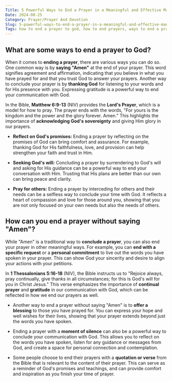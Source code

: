```yaml
---
Title: 5 Powerful Ways to End a Prayer in a Meaningful and Effective Manner
Date: 2024-08-25
Category: Prayer/Prayer And Devotion
Slug: 5-powerful-ways-to-end-a-prayer-in-a-meaningful-and-effective-manner
Tags: how to end a prayer to god, how to end prayers, ways to end a prayer, how to end a prayer without saying amen, how do you end a prayer, prayer, prayer and devotion
---
```

## What are some ways to end a prayer to God?

When it comes to **ending a prayer**, there are various ways you can do so. One common way is by **saying "Amen"** at the end of your prayer. This word signifies agreement and affirmation, indicating that you believe in what you have prayed for and that you trust God to answer your prayers. Another way to conclude your prayer is by **thanking God** for listening to your words and for His presence with you. Expressing gratitude is a powerful way to end your communication with God.

In the Bible, **Matthew 6:9-13** (NIV) provides the **Lord's Prayer**, which is a model for how to pray. The prayer ends with the words, "For yours is the kingdom and the power and the glory forever. Amen." This highlights the importance of **acknowledging God's sovereignty** and giving Him glory in our prayers.

- **Reflect on God's promises:** Ending a prayer by reflecting on the promises of God can bring comfort and assurance. For example, thanking God for His faithfulness, love, and provision can help strengthen your faith and trust in Him.

- **Seeking God's will:** Concluding a prayer by surrendering to God's will and asking for His guidance can be a powerful way to end your conversation with Him. Trusting that His plans are better than our own can bring peace and clarity.

- **Pray for others:** Ending a prayer by interceding for others and their needs can be a selfless way to conclude your time with God. It reflects a heart of compassion and love for those around you, showing that you are not only focused on your own needs but also the needs of others.


## How can you end a prayer without saying "Amen"?

While "Amen" is a traditional way to **conclude a prayer**, you can also end your prayer in other meaningful ways. For example, you can **end with a specific request** or a **personal commitment** to live out the words you have spoken in your prayer. This can show God your sincerity and desire to align your actions with your petitions.

In **1 Thessalonians 5:16-18** (NIV), the Bible instructs us to "Rejoice always, pray continually, give thanks in all circumstances; for this is God's will for you in Christ Jesus." This verse emphasizes the importance of **continual prayer** and **gratitude** in our communication with God, which can be reflected in how we end our prayers as well.

- Another way to end a prayer without saying "Amen" is to **offer a blessing** to those you have prayed for. You can express your hope and well wishes for their lives, showing that your prayer extends beyond just the words you have spoken.
  
- Ending a prayer with a **moment of silence** can also be a powerful way to conclude your communication with God. This allows you to reflect on the words you have spoken, listen for any guidance or messages from God, and create a space for personal connection and contemplation.

- Some people choose to end their prayers with a **quotation or verse** from the Bible that is relevant to the content of their prayer. This can serve as a reminder of God's promises and teachings, and can provide comfort and inspiration as you finish your time of prayer.
